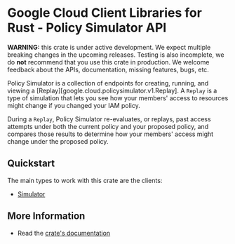 # Google Cloud Client Libraries for Rust - Policy Simulator API

<!-- Code generated by sidekick. DO NOT EDIT. -->

**WARNING:** this crate is under active development. We expect multiple breaking
changes in the upcoming releases. Testing is also incomplete, we do **not**
recommend that you use this crate in production. We welcome feedback about the
APIs, documentation, missing features, bugs, etc.

Policy Simulator is a collection of endpoints for creating, running, and
viewing a [Replay][google.cloud.policysimulator.v1.Replay]. A `Replay` is
a type of simulation that lets you see how your members' access to
resources might change if you changed your IAM policy.

During a `Replay`, Policy Simulator re-evaluates, or replays, past access
attempts under both the current policy and your proposed policy, and
compares those results to determine how your members' access might change
under the
proposed policy.

## Quickstart

The main types to work with this crate are the clients:

* [Simulator]

## More Information

* Read the [crate's documentation](https://docs.rs/google-cloud-policysimulator-v1/latest/google-cloud-policysimulator-v1)

[Simulator]: https://docs.rs/google-cloud-policysimulator-v1/latest/google_cloud_policysimulator_v1/client/struct.Simulator.html
